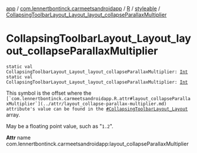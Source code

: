 [app](../../../index.md) / [com.lennertbontinck.carmeetsandroidapp](../../index.md) / [R](../index.md) / [styleable](index.md) / [CollapsingToolbarLayout_Layout_layout_collapseParallaxMultiplier](./-collapsing-toolbar-layout_-layout_layout_collapse-parallax-multiplier.md)

# CollapsingToolbarLayout_Layout_layout_collapseParallaxMultiplier

`static val CollapsingToolbarLayout_Layout_layout_collapseParallaxMultiplier: `[`Int`](https://kotlinlang.org/api/latest/jvm/stdlib/kotlin/-int/index.html)
`static val CollapsingToolbarLayout_Layout_layout_collapseParallaxMultiplier: `[`Int`](https://kotlinlang.org/api/latest/jvm/stdlib/kotlin/-int/index.html)

This symbol is the offset where the ``[`com.lennertbontinck.carmeetsandroidapp.R.attr#layout_collapseParallaxMultiplier`](../attr/layout_collapse-parallax-multiplier.md) attribute's value can be found in the ``[`#CollapsingToolbarLayout_Layout`](-collapsing-toolbar-layout_-layout.md) array.

May be a floating point value, such as "`1.2`".

**Attr**
name com.lennertbontinck.carmeetsandroidapp:layout_collapseParallaxMultiplier


